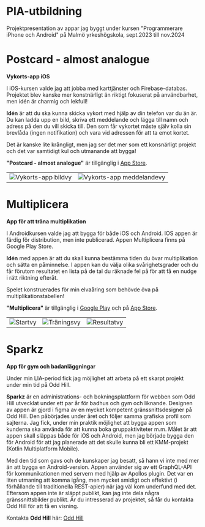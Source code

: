 # PIA-utbildning
Projektpresentation av appar jag byggt under kursen "Programmerare iPhone och Android" på Malmö yrkeshögskola, sept.2023 till nov.2024  


# Postcard - almost analogue
**Vykorts-app iOS**

I iOS-kursen valde jag att jobba med karttjänster och Firebase-databas. Projektet blev kanske mer konstnärligt än riktigt fokuserat på användbarhet, men idén är charmig och lekfull!

**Idén** är att du ska kunna skicka vykort med hjälp av din telefon var du än är. Du kan ladda upp en bild, skriva ett meddelande och lägga till namn och adress på den du vill skicka till. Den som får vykortet måste själv kolla sin brevlåda (ingen notifikation) och vara vid adressen för att ta emot kortet.

Det är kanske lite krångligt, men jag ser det mer som ett konsnärligt projekt och det var samtidigt kul och utmanande att bygga!

**"Postcard - almost analogue"** är tillgänglig i [App Store](https://apps.apple.com/se/app/postcard-almost-analogue/id6476630095?l=en-GB).


|   |   |
| :----------------: | :----------: |
|![Vykorts-app bildvy](https://drive.google.com/uc?export=view&id=1TRq_Fa3jNEFK3h_uwRfO5h14dXyLJdhm)|![Vykorts-app meddelandevy](https://drive.google.com/uc?export=view&id=1oM3N4DVvghhC7e-zWR8MjPMy4j4xOd9h) |


# Multiplicera
**App för att träna multiplikation**

I Androidkursen valde jag att bygga för både iOS och Android. IOS appen är färdig för distribution, men inte publicerad. Appen Multiplicera finns på Google Play Store.

**Idén** med appen är att du skall kunna bestämma tiden du övar multiplikation och sätta en påminnelse. I appen kan du välja olika svårighetsgrader och du får förutom resultatet en lista på de tal du räknade fel på för att få en nudge i rätt riktning efteråt.

Spelet konstruerades för min elvaåring som behövde öva på multiplikationstabellen!

**"Multiplicera"** är tillgänglig i [Google Play](https://play.google.com/store/apps/details?id=se.punktlars.multiplicera&pcampaignid=web_share) och på [App Store](https://apps.apple.com/se/app/multiplicera/id6737407280).

|          |       |       |
| :-------------: | :-------------: | :-------------: |
| ![Startvy](https://drive.google.com/uc?export=view&id=1rQ_6Cq61jRMiX_dE-dRHB4zvGjoQbtus) | ![Träningsvy](https://drive.google.com/uc?export=view&id=1DPuYi1IRH2UaN2Z-C4wK10GPm4fNzAy-) | ![Resultatvy](https://drive.google.com/uc?export=view&id=1yuUlu-WcNQWBAZOpRpVyZ_CtLvVE2N0A) |


# Sparkz
**App för gym och badanläggningar**

Under min LIA-period fick jag möjlighet att arbeta på ett skarpt projekt under min tid på Odd Hill.

**Sparkz** är en administrations- och bokningsplattform för webben som Odd Hill utvecklat under ett par år för badhus och gym och liknande. Designen av appen är gjord i figma av en mycket kompetent gränssnittsdesigner på Odd Hill. Den påbörjades under året och följer samma grafiska profil som sajterna. Jag fick, under min praktik möjlighet att bygga appen som kunderna ska använda för att kunna boka gruppaktiviteter m.m. Målet är att appen skall släppas både för iOS och Android, men jag började bygga den för Android för att jag planerade att det skulle kunna bli ett KMM-projekt (Kotlin Multiplatform Mobile). 

Med den tid som gavs och de kunskaper jag besatt, så hann vi inte med mer än att bygga en Android-version. Appen använder sig av ett GraphQL-API för kommunikationen med servern med hjälp av Apollos plugin. Det var en liten utmaning att komma igång, men mycket smidigt och effektivt (i förhållande till traditionella REST-apier) när jag väl kom underfund med det. Eftersom appen inte är släppt publikt, kan jag inte dela några gränssnittsbilder publikt. Är du intresserad av projektet, så får du kontakta Odd Hill för att få en visning.

Kontakta **Odd Hill** här: [Odd Hill](https://www.oddhill.se/)





